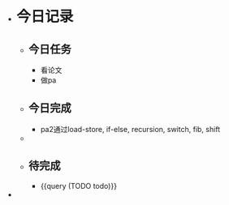 - # 今日记录
	- ## 今日任务
		- 看论文
		- 做pa
	- ##  今日完成
		- pa2通过load-store, if-else, recursion, switch, fib, shift
	-
	- ## 待完成
		- {{query (TODO todo)}}
-
